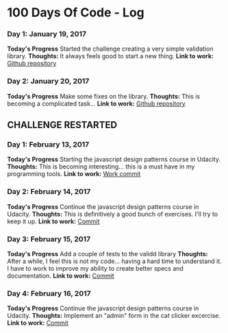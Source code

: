 # 100 Days Of Code - Log

### Day 1: January 19, 2017

**Today's Progress**
Started the challenge creating a very simple validation library.
**Thoughts:**
It always feels good to start a new thing.
**Link to work:** 
[Github repository](https://github.com/oscarsaraza/validd)

### Day 2: January 20, 2017

**Today's Progress**
Make some fixes on the library.
**Thoughts:**
This is becoming a complicated task...
**Link to work:** 
[Github repository](https://github.com/oscarsaraza/validd)

## CHALLENGE RESTARTED

### Day 1: February 13, 2017
**Today's Progress**
Starting the javascript design patterns course in Udacity.
**Thoughts:**
This is becoming interesting... this is a must have in my programming tools.
**Link to work:**
[Work commit](https://github.com/oscarsaraza/100-days-of-code/commit/f9cd45ec0b8842062074e25c579548716b8052ad)

### Day 2: February 14, 2017
**Today's Progress**
Continue the javascript design patterns course in Udacity.
**Thoughts:**
This is definitively a good bunch of exercises. I'll try to keep it up.
**Link to work:**
[Commit](https://github.com/oscarsaraza/100-days-of-code/commit/ad47072b9e2e779675ec95c33482e769269f12ff)

### Day 3: February 15, 2017
**Today's Progress**
Add a couple of tests to the validd library
**Thoughts:**
After a while, I feel this is not my code... having a hard time to understand it.
I have to work to improve my ability to create better specs and documentation.
**Link to work:**
[Commit](https://github.com/oscarsaraza/validd/commit/0da5c0f988ab7df67b0d9a031af51a3f96258a49)

### Day 4: February 16, 2017
**Today's Progress**
Continue the javascript design patterns course in Udacity.
**Thoughts:**
Implement an "admin" form in the cat clicker excercise.
**Link to work:**
[Commit](https://github.com/oscarsaraza/100-days-of-code/commit/47914d4a85a0148fd0a5f89fff71d92070db8e36)
